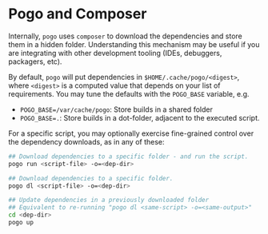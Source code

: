 # Pogo and Composer

Internally, `pogo` uses `composer` to download the dependencies and store them in a hidden folder.
Understanding this mechanism may be useful if you are integrating with other development tooling (IDEs, debuggers, packagers, etc).


By default, `pogo` will put dependencies in `$HOME/.cache/pogo/<digest>`, where `<digest>` is a computed value
that depends on your list of requirements. You may tune the defaults with the `POGO_BASE` variable, e.g.

* `POGO_BASE=/var/cache/pogo`: Store builds in a shared folder
* `POGO_BASE=.`: Store builds in a dot-folder, adjacent to the executed script.

For a specific script, you may optionally exercise fine-grained control over the dependency
downloads, as in any of these:

```bash
## Download dependencies to a specific folder - and run the script.
pogo run <script-file> -o=<dep-dir>

## Download dependencies to a specific folder.
pogo dl <script-file> -o=<dep-dir>

## Update dependencies in a previously downloaded folder
## Equivalent to re-running "pogo dl <same-script> -o=<same-output>"
cd <dep-dir>
pogo up
```

